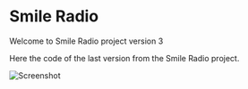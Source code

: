 # Smile Radio

Welcome to Smile Radio project version 3

Here the code of the last version from the Smile Radio project.

![Screenshot](https://repository-images.githubusercontent.com/572626855/88073691-696f-4fb7-8330-43f4328167aa)